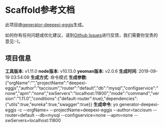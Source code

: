 # Scaffold参考文档

此项目由[generator-deepexi-eggjs](https://github.com/deepexi/generator-deepexi-eggjs)生成。

如何你有任何问题或优化建议，请到[Github Issues](https://github.com/deepexi/generator-deepexi-eggjs/issues)进行反馈，我们需要你宝贵的意见:-)。

## 项目信息

**工具版本**: v1.11.0
**node版本**: v10.13.0
**yeoman版本**: v2.0.6
**生成时间**: 2019-09-19 03:54:09
**生成方式**: 命令模式
**生成参数**: {"orgName":"","projectName":"deepexi-eggjs","author":"taccisum","router":"default","db":"mysql","configservice":"none","apm":"none","swServers":"localhost:11800","mode":"command","version":"1.11.0","conditions":{"default-router":true},"dependencies":{"utils":true,"eureka":true,"swagger":true}}
**生成命令**: yo generator-deepexi-eggjs -c --orgName= --projectName=deepexi-eggjs --author=taccisum --router=default --db=mysql --configservice=none --apm=none --swServers=localhost:11800
